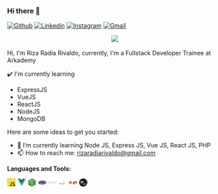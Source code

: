 ### Hi there 👋

[![Github](https://img.shields.io/badge/-Github-000?style=flat&logo=Github&logoColor=white)](https://github.com/rizaradiarivaldo)
[![Linkedin](https://img.shields.io/badge/-LinkedIn-blue?style=flat&logo=Linkedin&logoColor=white)](https://linkedin.com/in/rizaradiarivaldo)
[![Instagram](https://img.shields.io/badge/-Instagram-c13584?style=flat&labelColor=c13584&logo=instagram&logoColor=white)](https://www.instagram.com/rizaradiarivaldo/)
[![Gmail](https://img.shields.io/badge/-Gmail-c14438?style=flat&logo=Gmail&logoColor=white)](mailto:rizaradiarivaldo@gmail.com)

<p align="center"><img src="https://i.imgur.com/A6bWGFl.gif"/></p>

<!-- a Fullstack Developer (soon) 🚀 from Tasikmalaya, -->
Hi, I'm Riza Radia Rivaldo, currently, I'm a Fullstack Developer Trainee at Arkademy
<!--I'm a creative problem solving enthusiast, with a constantly growing love for languages. Beside's programming, I enjoy Playing Pro Evolution Soccer in my Personal Computer. -->

✔️ I'm currently learning
- ExpressJS
- VueJS
- ReactJS
- NodeJS
- MongoDB


Here are some ideas to get you started:

- 🌱 I’m currently learning Node JS, Express JS, Vue JS, React JS, PHP
- 📫 How to reach me: rizaradiarivaldo@gmail.com 


**Languages and Tools:**  

<code><img height="20" src="https://raw.githubusercontent.com/github/explore/80688e429a7d4ef2fca1e82350fe8e3517d3494d/topics/javascript/javascript.png"></code>
<code><img height="20" src="https://raw.githubusercontent.com/github/explore/80688e429a7d4ef2fca1e82350fe8e3517d3494d/topics/vue/vue.png"></code>
<code><img height="20" src="https://raw.githubusercontent.com/github/explore/80688e429a7d4ef2fca1e82350fe8e3517d3494d/topics/nodejs/nodejs.png"></code>
<code><img height="20" src="https://raw.githubusercontent.com/github/explore/80688e429a7d4ef2fca1e82350fe8e3517d3494d/topics/php/php.png"></code>
<code><img height="20" src="https://raw.githubusercontent.com/github/explore/80688e429a7d4ef2fca1e82350fe8e3517d3494d/topics/express/express.png"></code>
<code><img height="20" src="https://raw.githubusercontent.com/github/explore/80688e429a7d4ef2fca1e82350fe8e3517d3494d/topics/mysql/mysql.png"></code>
<code><img height="20" src="https://raw.githubusercontent.com/github/explore/80688e429a7d4ef2fca1e82350fe8e3517d3494d/topics/git/git.png"></code>
<code><img height="20" src="https://raw.githubusercontent.com/github/explore/80688e429a7d4ef2fca1e82350fe8e3517d3494d/topics/terminal/terminal.png"></code>
